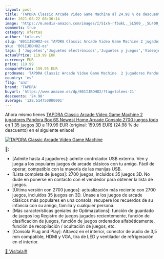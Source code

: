 ```yaml
---
layout: post
title: 'TAPDRA Classic Arcade Video Game Machine al 24.98 % de descuento'
date: 2021-08-22 08:36:14
image: 'https://m.media-amazon.com/images/I/51xh-rf5ukL._SL500_._SL400_.jpg'
comments: true
category: ofertas
author: 'tole.es'
slug: 'B01IJBDHO2-es TAPDRA Classic Arcade Video Game Machine 2 jugadores...'
sku: 'B01IJBDHO2-es'
tags: [ 'Juguetes','Juguetes electrónicos','Juguetes y juegos','Videojuegos para niños','pandora','tapdra', ]
actualPrice: 119.99 EUR
currency: EUR
price: 119.99
comparePrice: 159.95 EUR
prodname: 'TAPDRA Classic Arcade Video Game Machine  2 jugadores Pandora Box 6S Newest Home Arcade Console 2700 juegos todo en 1  35 juegos 3D '
country: 'es'
flag: '🇪🇸'
brand: 'TAPDRA'
buyurl: 'https://www.amazon.es/dp/B01IJBDHO2/?tag=tolees-21'
descuento: '24.98'
average: '128.514750000001'
---
```


Ahora mismo tienes [TAPDRA Classic Arcade Video Game Machine  2 jugadores Pandora Box 6S Newest Home Arcade Console 2700 juegos todo en 1  35 juegos 3D ](https://www.amazon.es/dp/B01IJBDHO2/?tag=tolees-21) a 119.99 EUR (original: 159.95 EUR) (24.98 %  de descuento) en el siguiente enlace!

[![TAPDRA Classic Arcade Video Game Machine](https://m.media-amazon.com/images/I/51xh-rf5ukL._SL500_._SL400_.jpg)](https://www.amazon.es/dp/B01IJBDHO2/?tag=tolees-21)

🔎:

- [Admite hasta 4 jugadores]: admite controlador USB externo. Ven y juega a los populares juegos de arcade clásicos con tu amigo. Fácil de operar, compatible con la mayoría de las manijas USB.
- [Lista completa de juegos]: 2700 juegos, incluidos 35 juegos 3D. No dude en ponerse en contacto con el vendedor para obtener la lista de juegos.
- [Última versión con 2700 juegos]: actualización más reciente con 2700 juegos, incluidos 35 juegos en 3D. Únase a los juegos de arcade clásicos más populares en una consola, recupere los recuerdos de su infancia con su amigo, familia y cualquier persona.
- [Más características geniales de Optimazations]: función de guardado de juegos log Registro de juegos jugados recientemente, función de clasificación de juegos, función de juegos ordenados alfabéticamente, función de recopilación / ocultación de juegos, etc.
- [Consola Plug and Play]: Altavoz en el interior, conector de audio de 3,5 mm compatible, HDMI y VGA, tira de LED y ventilador de refrigeración en el interior.

[🛒 Visítala!!!](https://www.amazon.es/dp/B01IJBDHO2/?tag=tolees-21)
